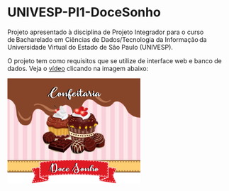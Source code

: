 # UNIVESP-PI1-DoceSonho
Projeto apresentado à disciplina de Projeto Integrador para o curso de Bacharelado em Ciências de Dados/Tecnologia da Informação da Universidade Virtual do Estado de São Paulo (UNIVESP).

O projeto tem como requisitos que se utilize de interface web e banco de dados. Veja o [vídeo](https://www.youtube.com/watch?v=8XNQJs8Mp64) clicando na imagem abaixo:

<a href="https://www.youtube.com/watch?v=8XNQJs8Mp64">
<img alt="Vídeo confeitaria doce sonho apresentação" src="https://github.com/Zambianco/UNIVESP-PI1-DoceSonho/blob/main/frontend/static/images/logo.png" width="300" >
</a>
